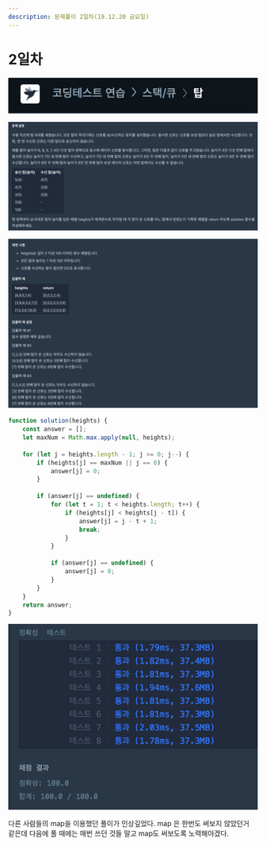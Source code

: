 ```yaml
---
description: 문제풀이 2일차(19.12.20 금요일)
---
```


# 2일차



![](../../.gitbook/assets/image%20%2855%29.png)

![](../../.gitbook/assets/image%20%2831%29.png)

![](../../.gitbook/assets/image%20%2845%29.png)

```javascript
function solution(heights) {
    const answer = [];
    let maxNum = Math.max.apply(null, heights);

    for (let j = heights.length - 1; j >= 0; j--) {
        if (heights[j] == maxNum || j == 0) {
            answer[j] = 0;
        } 

        if (answer[j] == undefined) {
            for (let t = 1; t < heights.length; t++) {
                if (heights[j] < heights[j - t]) {
                    answer[j] = j - t + 1;
                    break;
                }
            }

            if (answer[j] == undefined) {
                answer[j] = 0;
            }
        }
    }
    return answer;
}
```

![](../../.gitbook/assets/image%20%2847%29.png)

다른 사람들의 map을 이용했던 풀이가 인상깊었다. map 은 한번도 써보지 않았던거 같은데 다음에 풀 때에는 매번 쓰던 것들 말고  map도 써보도록 노력해야겠다.

